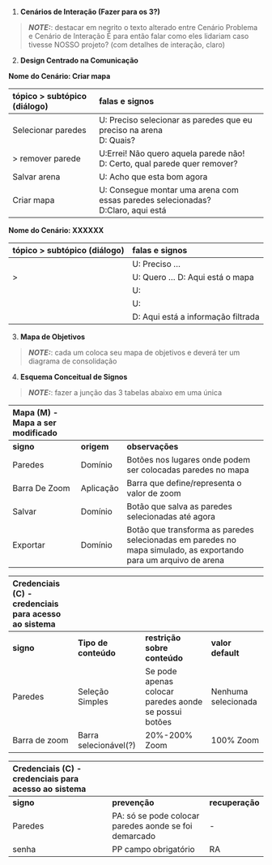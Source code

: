 
1) **Cenários de Interação (Fazer para os 3?)**
> **_NOTE:_**: destacar em negrito o texto alterado entre Cenário Problema e Cenário de Interação
É para então falar como eles lidariam caso tivesse NOSSO projeto? (com detalhes de interação, claro)

2) **Design Centrado na Comunicação**

**Nome do Cenário: Criar mapa**

| tópico \> subtópico (diálogo) | falas e signos |
| :---- | :---- |
| Selecionar paredes | U: Preciso selecionar as paredes que eu preciso na arena<br>D: Quais? |
| > remover parede | U:Errei! Não quero aquela parede não!<br>D: Certo, qual parede quer remover? |
|  Salvar arena | U: Acho que esta bom agora |
| Criar mapa | U: Consegue montar uma arena com essas paredes selecionadas?<br>D:Claro, aqui está |


**Nome do Cenário: XXXXXX**

| tópico \> subtópico (diálogo) | falas e signos |
| :---- | :---- |
|  | U: Preciso … |
| \>  | U: Quero … D: Aqui está o mapa |
|  | U:  |
|  | U:  |
|  | D: Aqui está a informação filtrada |

3) **Mapa de Objetivos**
> **_NOTE:_**: cada um coloca seu mapa de objetivos e deverá ter um diagrama de consolidação

4) **Esquema Conceitual de Signos**

> **_NOTE:_**: fazer a junção das 3 tabelas abaixo em uma única

| Mapa (M) \- Mapa a ser modificado |  |  |
| :---- | :---- | :---- |
| **signo** | **origem** | **observações** |
| Paredes | Domínio | Botões nos lugares onde podem ser colocadas paredes no mapa |
| Barra De Zoom | Aplicação | Barra que define/representa o valor de zoom |
| Salvar | Domínio | Botão que salva as paredes selecionadas até agora |
| Exportar | Domínio | Botão que transforma as paredes selecionadas em paredes no mapa simulado, as exportando para um arquivo de arena |

| Credenciais (C) \- credenciais para acesso ao sistema |  |  |  |
| :---- | :---- | :---- | :---- |
| **signo** | **Tipo de conteúdo** | **restrição sobre conteúdo** | **valor default** |
| Paredes | Seleção Simples | Se pode apenas colocar paredes aonde se possui botões | Nenhuma selecionada |
| Barra de zoom | Barra selecionável(?) | 20%-200% Zoom | 100% Zoom |

| Credenciais (C) \- credenciais para acesso ao sistema |  |  |
| :---- | :---- | :---- |
| **signo** | **prevenção** | **recuperação** |
| Paredes | PA: só se pode colocar paredes aonde se foi demarcado | - |
| senha | PP campo obrigatório  | RA |





